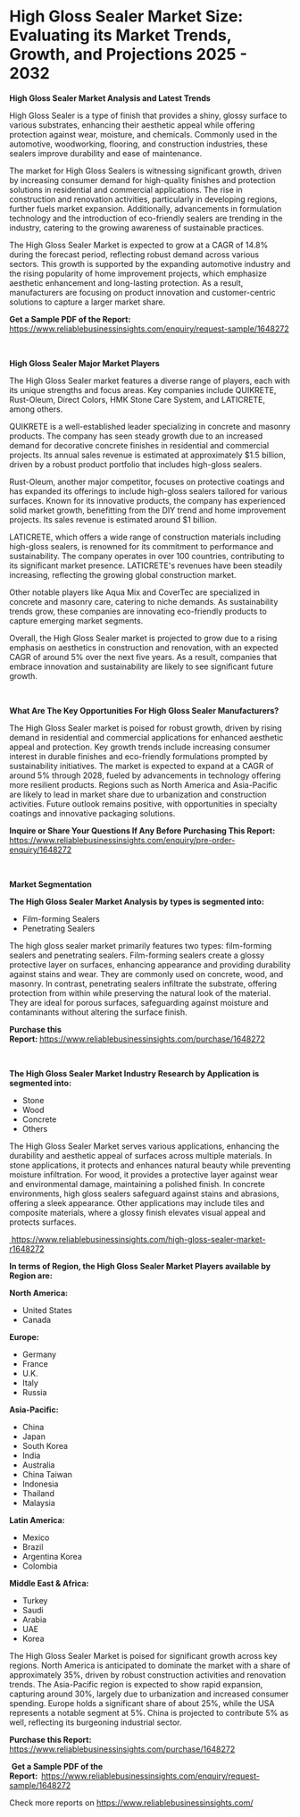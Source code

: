 <p><h1>High Gloss Sealer Market Size: Evaluating its Market Trends, Growth, and Projections 2025 - 2032</h1></p><p><strong>High Gloss Sealer Market Analysis and Latest Trends</strong></p>
<p><p>High Gloss Sealer is a type of finish that provides a shiny, glossy surface to various substrates, enhancing their aesthetic appeal while offering protection against wear, moisture, and chemicals. Commonly used in the automotive, woodworking, flooring, and construction industries, these sealers improve durability and ease of maintenance. </p><p>The market for High Gloss Sealers is witnessing significant growth, driven by increasing consumer demand for high-quality finishes and protection solutions in residential and commercial applications. The rise in construction and renovation activities, particularly in developing regions, further fuels market expansion. Additionally, advancements in formulation technology and the introduction of eco-friendly sealers are trending in the industry, catering to the growing awareness of sustainable practices. </p><p>The High Gloss Sealer Market is expected to grow at a CAGR of 14.8% during the forecast period, reflecting robust demand across various sectors. This growth is supported by the expanding automotive industry and the rising popularity of home improvement projects, which emphasize aesthetic enhancement and long-lasting protection. As a result, manufacturers are focusing on product innovation and customer-centric solutions to capture a larger market share.</p></p>
<p><strong>Get a Sample PDF of the Report:&nbsp;</strong> <a href="https://www.reliablebusinessinsights.com/enquiry/request-sample/1648272?utm_campaign=3133&utm_medium=2&utm_source=Github&utm_content=ia&utm_term=01042025&utm_id=high-gloss-sealer">https://www.reliablebusinessinsights.com/enquiry/request-sample/1648272</a></p>
<p>&nbsp;</p>
<p><strong>High Gloss Sealer Major Market Players</strong></p>
<p><p>The High Gloss Sealer market features a diverse range of players, each with its unique strengths and focus areas. Key companies include QUIKRETE, Rust-Oleum, Direct Colors, HMK Stone Care System, and LATICRETE, among others.</p><p>QUIKRETE is a well-established leader specializing in concrete and masonry products. The company has seen steady growth due to an increased demand for decorative concrete finishes in residential and commercial projects. Its annual sales revenue is estimated at approximately $1.5 billion, driven by a robust product portfolio that includes high-gloss sealers.</p><p>Rust-Oleum, another major competitor, focuses on protective coatings and has expanded its offerings to include high-gloss sealers tailored for various surfaces. Known for its innovative products, the company has experienced solid market growth, benefitting from the DIY trend and home improvement projects. Its sales revenue is estimated around $1 billion.</p><p>LATICRETE, which offers a wide range of construction materials including high-gloss sealers, is renowned for its commitment to performance and sustainability. The company operates in over 100 countries, contributing to its significant market presence. LATICRETE's revenues have been steadily increasing, reflecting the growing global construction market.</p><p>Other notable players like Aqua Mix and CoverTec are specialized in concrete and masonry care, catering to niche demands. As sustainability trends grow, these companies are innovating eco-friendly products to capture emerging market segments.</p><p>Overall, the High Gloss Sealer market is projected to grow due to a rising emphasis on aesthetics in construction and renovation, with an expected CAGR of around 5% over the next five years. As a result, companies that embrace innovation and sustainability are likely to see significant future growth.</p></p>
<p>&nbsp;</p>
<p><strong>What Are The Key Opportunities For High Gloss Sealer Manufacturers?</strong></p>
<p><p>The High Gloss Sealer market is poised for robust growth, driven by rising demand in residential and commercial applications for enhanced aesthetic appeal and protection. Key growth trends include increasing consumer interest in durable finishes and eco-friendly formulations prompted by sustainability initiatives. The market is expected to expand at a CAGR of around 5% through 2028, fueled by advancements in technology offering more resilient products. Regions such as North America and Asia-Pacific are likely to lead in market share due to urbanization and construction activities. Future outlook remains positive, with opportunities in specialty coatings and innovative packaging solutions.</p></p>
<p><strong>Inquire or Share Your Questions If Any Before Purchasing This Report:</strong> <a href="https://www.reliablebusinessinsights.com/enquiry/pre-order-enquiry/1648272?utm_campaign=3133&utm_medium=2&utm_source=Github&utm_content=ia&utm_term=01042025&utm_id=high-gloss-sealer">https://www.reliablebusinessinsights.com/enquiry/pre-order-enquiry/1648272</a></p>
<p>&nbsp;</p>
<p><strong>Market Segmentation</strong></p>
<p><strong>The High Gloss Sealer Market Analysis by types is segmented into:</strong></p>
<p><ul><li>Film-forming Sealers</li><li>Penetrating Sealers</li></ul></p>
<p><p>The high gloss sealer market primarily features two types: film-forming sealers and penetrating sealers. Film-forming sealers create a glossy protective layer on surfaces, enhancing appearance and providing durability against stains and wear. They are commonly used on concrete, wood, and masonry. In contrast, penetrating sealers infiltrate the substrate, offering protection from within while preserving the natural look of the material. They are ideal for porous surfaces, safeguarding against moisture and contaminants without altering the surface finish.</p></p>
<p><strong>Purchase this Report:&nbsp;</strong><a href="https://www.reliablebusinessinsights.com/purchase/1648272?utm_campaign=3133&utm_medium=2&utm_source=Github&utm_content=ia&utm_term=01042025&utm_id=high-gloss-sealer">https://www.reliablebusinessinsights.com/purchase/1648272</a></p>
<p>&nbsp;</p>
<p><strong>The High Gloss Sealer Market Industry Research by Application is segmented into:</strong></p>
<p><ul><li>Stone</li><li>Wood</li><li>Concrete</li><li>Others</li></ul></p>
<p><p>The High Gloss Sealer Market serves various applications, enhancing the durability and aesthetic appeal of surfaces across multiple materials. In stone applications, it protects and enhances natural beauty while preventing moisture infiltration. For wood, it provides a protective layer against wear and environmental damage, maintaining a polished finish. In concrete environments, high gloss sealers safeguard against stains and abrasions, offering a sleek appearance. Other applications may include tiles and composite materials, where a glossy finish elevates visual appeal and protects surfaces.</p></p>
<p><a href="https://www.reliablebusinessinsights.com/high-gloss-sealer-market-r1648272?utm_campaign=3133&utm_medium=2&utm_source=Github&utm_content=ia&utm_term=01042025&utm_id=high-gloss-sealer">&nbsp;https://www.reliablebusinessinsights.com/high-gloss-sealer-market-r1648272</a></p>
<p><strong>In terms of Region, the High Gloss Sealer Market Players available by Region are:</strong></p>
<p>
    <p> <strong> North America: </strong>
        <ul>
            <li>United States</li>
            <li>Canada</li>
        </ul>
        </p> 
    <p> <strong> Europe: </strong>
        <ul>
            <li>Germany</li>
            <li>France</li>
            <li>U.K.</li>
            <li>Italy</li>
            <li>Russia</li>
        </ul>
        </p> 
    <p> <strong> Asia-Pacific: </strong>
        <ul>
            <li>China</li>
            <li>Japan</li>
            <li>South Korea</li>
            <li>India</li>
            <li>Australia</li>
            <li>China Taiwan</li>
            <li>Indonesia</li>
            <li>Thailand</li>
            <li>Malaysia</li>
        </ul>
        </p> 
    <p> <strong> Latin America: </strong>
        <ul>
            <li>Mexico</li>
            <li>Brazil</li>
            <li>Argentina Korea</li>
            <li>Colombia</li>
        </ul>
        </p> 
    <p> <strong> Middle East & Africa: </strong>
        <ul>
            <li>Turkey</li>
            <li>Saudi</li>
            <li>Arabia</li>
            <li>UAE</li>
            <li>Korea</li>
        </ul>
    </p>
    </p>
<p><p>The High Gloss Sealer Market is poised for significant growth across key regions. North America is anticipated to dominate the market with a share of approximately 35%, driven by robust construction activities and renovation trends. The Asia-Pacific region is expected to show rapid expansion, capturing around 30%, largely due to urbanization and increased consumer spending. Europe holds a significant share of about 25%, while the USA represents a notable segment at 5%. China is projected to contribute 5% as well, reflecting its burgeoning industrial sector.</p></p>
<p><strong>Purchase this Report: </strong><a href="https://www.reliablebusinessinsights.com/purchase/1648272?utm_campaign=3133&utm_medium=2&utm_source=Github&utm_content=ia&utm_term=01042025&utm_id=high-gloss-sealer">https://www.reliablebusinessinsights.com/purchase/1648272</a></p>
<p>&nbsp;<strong>Get a Sample PDF of the Report:&nbsp;&nbsp;</strong><a href="https://www.reliablebusinessinsights.com/enquiry/request-sample/1648272?utm_campaign=3133&utm_medium=2&utm_source=Github&utm_content=ia&utm_term=01042025&utm_id=high-gloss-sealer">https://www.reliablebusinessinsights.com/enquiry/request-sample/1648272</a></p>
<p><strong></strong></p>
<p>Check more reports on <a href="https://www.reliablebusinessinsights.com/?utm_campaign=3133&utm_medium=2&utm_source=Github&utm_content=ia&utm_term=01042025&utm_id=high-gloss-sealer">https://www.reliablebusinessinsights.com/</a></p>